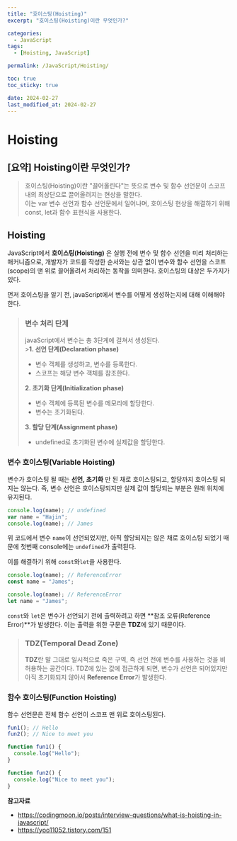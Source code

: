 ```yaml
---
title: "호이스팅(Hoisting)"
excerpt: "호이스팅(Hoisting)이란 무엇인가?"

categories:
  - JavaScript
tags:
  - [Hoisting, JavaScript]

permalink: /JavaScript/Hoisting/

toc: true
toc_sticky: true

date: 2024-02-27
last_modified_at: 2024-02-27
---
```


# Hoisting

## [요약] Hoisting이란 무엇인가?

> 호이스팅(Hoisting)이란 "끌어올린다"는 뜻으로 변수 및 함수 선언문이 스코프 내의 최상단으로 끌어올려지는 현상을 말한다. <br/>
> 이는 var 변수 선언과 함수 선언문에서 일어나며, 호이스팅 현상을 해결하기 위해 const, let과 함수 표현식을 사용한다.

## Hoisting

JavaScript에서 **호이스팅(Hoisting)** 은 실행 전에 변수 및 함수 선언을 미리 처리하는 매커니즘으로, 개발자가 코드를 작성한 순서와는 상관 없이 변수와 함수 선언을 스코프(scope)의 맨 위로 끌어올려서 처리하는 동작을 의미한다. 호이스팅의 대상은 두가지가 있다.

먼저 호이스팅을 알기 전, javaScript에서 변수를 어떻게 생성하는지에 대해 이해해야한다.

> ### 변수 처리 단계
>
> javaScript에서 변수는 총 3단계에 걸쳐서 생성된다. <br/> >**1. 선언 단계(Declaration phase)**
>
> - 변수 객체를 생성하고, 변수를 등록한다.
> - 스코프는 해당 변수 객체를 참조한다.
>
> **2. 초기화 단계(Initialization phase)**
>
> - 변수 객체에 등록된 변수를 메모리에 할당한다.
> - 변수는 초기화된다.
>
> **3. 할당 단계(Assignment phase)**
>
> - undefined로 초기화된 변수에 실제값을 할당한다.

### 변수 호이스팅(Variable Hoisting)

변수가 호이스팅 될 때는 **선언, 초기화** 만 된 채로 호이스팅되고, 할당까지 호이스팅 되지는 않는다. 즉, 변수 선언은 호이스팅되지만 실제 값이 할당되는 부분은 원래 위치에 유지된다.

```js
console.log(name); // undefined
var name = "Hajin";
console.log(name); // James
```

위 코드에서 변수 `name`이 선언되었지만, 아직 할당되지는 않은 채로 호이스팅 되었기 때문에 첫번째 console에는 `undefined`가 출력된다.

이를 해결하기 위해 `const`와`let`을 사용한다.

```js
console.log(name); // ReferenceError
const name = "James";

console.log(name); // ReferenceError
let name = "James";
```

`const`와 `let`은 변수가 선언되기 전에 출력하려고 하면 **참조 오류(Reference Error)**가 발생한다. 이는 출력을 위한 구문은 **TDZ**에 있기 때문이다.

> ### TDZ(Temporal Dead Zone)
>
> **TDZ**란 말 그대로 일시적으로 죽은 구역, 즉 선언 전에 변수를 사용하는 것을 비허용하는 공간이다. TDZ에 있는 값에 접근하게 되면, 변수가 선언은 되어있지만 아직 초기화되지 않아서 **Reference Error**가 발생한다.

### 함수 호이스팅(Function Hoisting)

함수 선언문은 전체 함수 선언이 스코프 맨 위로 호이스팅된다.

```js
fun1(); // Hello
fun2(); // Nice to meet you

function fun1() {
  console.log("Hello");
}

function fun2() {
  console.log("Nice to meet you");
}
```

**참고자료**

- https://codingmoon.io/posts/interview-questions/what-is-hoisting-in-javascript/
- https://yoo11052.tistory.com/151
